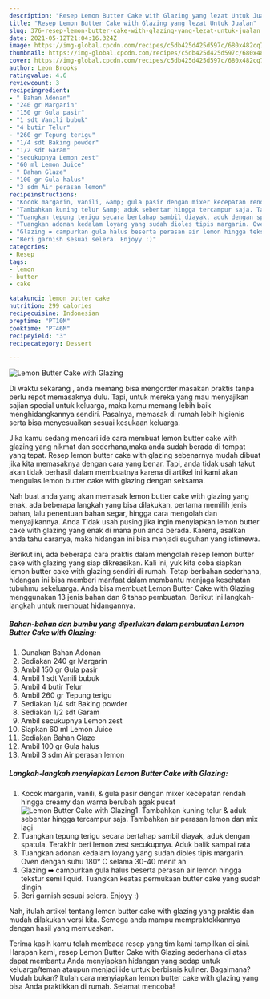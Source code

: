 ```yaml
---
description: "Resep Lemon Butter Cake with Glazing yang lezat Untuk Jualan"
title: "Resep Lemon Butter Cake with Glazing yang lezat Untuk Jualan"
slug: 376-resep-lemon-butter-cake-with-glazing-yang-lezat-untuk-jualan
date: 2021-05-12T21:04:16.324Z
image: https://img-global.cpcdn.com/recipes/c5db425d425d597c/680x482cq70/lemon-butter-cake-with-glazing-foto-resep-utama.jpg
thumbnail: https://img-global.cpcdn.com/recipes/c5db425d425d597c/680x482cq70/lemon-butter-cake-with-glazing-foto-resep-utama.jpg
cover: https://img-global.cpcdn.com/recipes/c5db425d425d597c/680x482cq70/lemon-butter-cake-with-glazing-foto-resep-utama.jpg
author: Leon Brooks
ratingvalue: 4.6
reviewcount: 3
recipeingredient:
- " Bahan Adonan"
- "240 gr Margarin"
- "150 gr Gula pasir"
- "1 sdt Vanili bubuk"
- "4 butir Telur"
- "260 gr Tepung terigu"
- "1/4 sdt Baking powder"
- "1/2 sdt Garam"
- "secukupnya Lemon zest"
- "60 ml Lemon Juice"
- " Bahan Glaze"
- "100 gr Gula halus"
- "3 sdm Air perasan lemon"
recipeinstructions:
- "Kocok margarin, vanili, &amp; gula pasir dengan mixer kecepatan rendah hingga creamy dan warna berubah agak pucat"
- "Tambahkan kuning telur &amp; aduk sebentar hingga tercampur saja. Tambahkan air perasan lemon dan mix lagi"
- "Tuangkan tepung terigu secara bertahap sambil diayak, aduk dengan spatula. Terakhir beri lemon zest secukupnya. Aduk balik sampai rata"
- "Tuangkan adonan kedalam loyang yang sudah dioles tipis margarin. Oven dengan suhu 180° C selama 30-40 menit an"
- "Glazing ➡ campurkan gula halus beserta perasan air lemon hingga tekstur semi liquid. Tuangkan keatas permukaan butter cake yang sudah dingin"
- "Beri garnish sesuai selera. Enjoyy :)"
categories:
- Resep
tags:
- lemon
- butter
- cake

katakunci: lemon butter cake 
nutrition: 299 calories
recipecuisine: Indonesian
preptime: "PT10M"
cooktime: "PT46M"
recipeyield: "3"
recipecategory: Dessert

---
```



![Lemon Butter Cake with Glazing](https://img-global.cpcdn.com/recipes/c5db425d425d597c/680x482cq70/lemon-butter-cake-with-glazing-foto-resep-utama.jpg)

Di waktu  sekarang , anda memang bisa mengorder masakan praktis tanpa perlu repot memasaknya dulu. Tapi, untuk mereka yang mau menyajikan sajian special untuk keluarga, maka kamu memang lebih baik menghidangkannya sendiri. Pasalnya, memasak di rumah lebih higienis serta bisa menyesuaikan sesuai kesukaan keluarga.

Jika kamu sedang mencari ide cara membuat lemon butter cake with glazing yang nikmat dan sederhana,maka anda sudah berada di tempat yang tepat. Resep lemon butter cake with glazing  sebenarnya mudah dibuat jika kita memasaknya dengan cara yang benar. Tapi, anda tidak usah takut akan tidak berhasil dalam membuatnya 
karena di artikel ini kami akan mengulas lemon butter cake with glazing dengan seksama.  



Nah buat anda yang akan memasak lemon butter cake with glazing yang enak, ada beberapa langkah yang bisa dilakukan, pertama memilih jenis bahan, lalu penentuan bahan segar, hingga cara mengolah dan menyajikannya. Anda Tidak usah pusing jika ingin menyiapkan lemon butter cake with glazing yang enak di mana pun anda berada. Karena, asalkan anda  tahu caranya, maka hidangan ini bisa menjadi suguhan yang istimewa.

Berikut ini, ada beberapa cara praktis  dalam mengolah resep lemon butter cake with glazing yang siap dikreasikan. Kali ini, yuk kita coba siapkan lemon butter cake with glazing sendiri di rumah. Tetap berbahan sederhana, hidangan ini bisa memberi manfaat dalam membantu menjaga kesehatan tubuhmu sekeluarga. Anda bisa membuat Lemon Butter Cake with Glazing menggunakan 13 jenis bahan dan 6 tahap pembuatan. Berikut ini langkah-langkah untuk membuat hidangannya.

<!--inarticleads1-->

##### Bahan-bahan dan bumbu yang diperlukan dalam pembuatan Lemon Butter Cake with Glazing:

1. Gunakan  Bahan Adonan
1. Sediakan 240 gr Margarin
1. Ambil 150 gr Gula pasir
1. Ambil 1 sdt Vanili bubuk
1. Ambil 4 butir Telur
1. Ambil 260 gr Tepung terigu
1. Sediakan 1/4 sdt Baking powder
1. Sediakan 1/2 sdt Garam
1. Ambil secukupnya Lemon zest
1. Siapkan 60 ml Lemon Juice
1. Sediakan  Bahan Glaze
1. Ambil 100 gr Gula halus
1. Ambil 3 sdm Air perasan lemon




<!--inarticleads2-->

##### Langkah-langkah menyiapkan Lemon Butter Cake with Glazing:

1. Kocok margarin, vanili, &amp; gula pasir dengan mixer kecepatan rendah hingga creamy dan warna berubah agak pucat
<img src="https://img-global.cpcdn.com/steps/44c5f0be41632688/160x128cq70/lemon-butter-cake-with-glazing-langkah-memasak-1-foto.jpg" alt="Lemon Butter Cake with Glazing">1. Tambahkan kuning telur &amp; aduk sebentar hingga tercampur saja. Tambahkan air perasan lemon dan mix lagi
1. Tuangkan tepung terigu secara bertahap sambil diayak, aduk dengan spatula. Terakhir beri lemon zest secukupnya. Aduk balik sampai rata
1. Tuangkan adonan kedalam loyang yang sudah dioles tipis margarin. Oven dengan suhu 180° C selama 30-40 menit an
1. Glazing ➡ campurkan gula halus beserta perasan air lemon hingga tekstur semi liquid. Tuangkan keatas permukaan butter cake yang sudah dingin
1. Beri garnish sesuai selera. Enjoyy :)




Nah, itulah artikel tentang  lemon butter cake with glazing  yang praktis dan mudah dilakukan versi kita. Semoga anda mampu mempraktekkannya dengan hasil yang memuaskan. 

Terima kasih kamu telah membaca resep yang tim kami tampilkan di sini. Harapan kami, resep  Lemon Butter Cake with Glazing sederhana di atas dapat membantu Anda menyiapkan hidangan yang sedap untuk keluarga/teman ataupun menjadi ide untuk berbisnis kuliner. Bagaimana? Mudah bukan? Itulah cara menyiapkan lemon butter cake with glazing yang bisa Anda praktikkan di rumah. Selamat mencoba!


